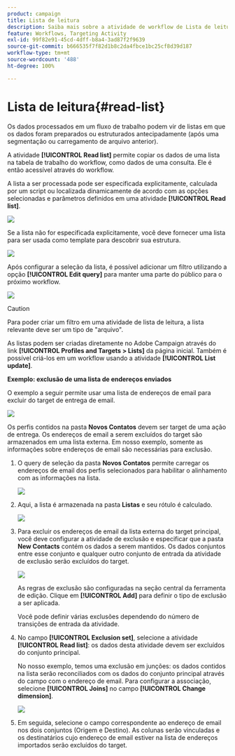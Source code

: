 ```yaml
---
product: campaign
title: Lista de leitura
description: Saiba mais sobre a atividade de workflow de Lista de leitura
feature: Workflows, Targeting Activity
exl-id: 99f82e91-45cd-4dff-b8a4-3ad87f2f9639
source-git-commit: b666535f7f82d1b8c2da4fbce1bc25cf8d39d187
workflow-type: tm+mt
source-wordcount: '488'
ht-degree: 100%

---
```


# Lista de leitura{#read-list}



Os dados processados em um fluxo de trabalho podem vir de listas em que os dados foram preparados ou estruturados antecipadamente (após uma segmentação ou carregamento de arquivo anterior).

A atividade **[!UICONTROL Read list]** permite copiar os dados de uma lista na tabela de trabalho do workflow, como dados de uma consulta. Ele é então acessível através do workflow.

A lista a ser processada pode ser especificada explicitamente, calculada por um script ou localizada dinamicamente de acordo com as opções selecionadas e parâmetros definidos em uma atividade **[!UICONTROL Read list]**.

![](assets/list_edit_select_option_01.png)

Se a lista não for especificada explicitamente, você deve fornecer uma lista para ser usada como template para descobrir sua estrutura.

![](assets/s_advuser_list_template_select.png)

Após configurar a seleção da lista, é possível adicionar um filtro utilizando a opção **[!UICONTROL Edit query]** para manter uma parte do público para o próximo workflow.

![](assets/wf_readlist_1.png)

>[!CAUTION]
>
>Para poder criar um filtro em uma atividade de lista de leitura, a lista relevante deve ser um tipo de &quot;arquivo&quot;.

As listas podem ser criadas diretamente no Adobe Campaign através do link **[!UICONTROL Profiles and Targets > Lists]** da página inicial. Também é possível criá-los em um workflow usando a atividade **[!UICONTROL List update]**.

**Exemplo: exclusão de uma lista de endereços enviados**

O exemplo a seguir permite usar uma lista de endereços de email para excluir do target de entrega de email.

![](assets/s_advuser_list_read_sample_1.png)

Os perfis contidos na pasta **Novos Contatos** devem ser target de uma ação de entrega. Os endereços de email a serem excluídos do target são armazenados em uma lista externa. Em nosso exemplo, somente as informações sobre endereços de email são necessárias para exclusão.

1. O query de seleção da pasta **Novos Contatos** permite carregar os endereços de email dos perfis selecionados para habilitar o alinhamento com as informações na lista.

   ![](assets/s_advuser_list_read_sample_0.png)

1. Aqui, a lista é armazenada na pasta **Listas** e seu rótulo é calculado.

   ![](assets/s_advuser_list_read_sample_2.png)

1. Para excluir os endereços de email da lista externa do target principal, você deve configurar a atividade de exclusão e especificar que a pasta **New Contacts** contém os dados a serem mantidos. Os dados conjuntos entre esse conjunto e qualquer outro conjunto de entrada da atividade de exclusão serão excluídos do target.

   ![](assets/s_advuser_list_read_sample_3.png)

   As regras de exclusão são configuradas na seção central da ferramenta de edição. Clique em **[!UICONTROL Add]** para definir o tipo de exclusão a ser aplicada.

   Você pode definir várias exclusões dependendo do número de transições de entrada da atividade.

1. No campo **[!UICONTROL Exclusion set]**, selecione a atividade **[!UICONTROL Read list]**: os dados desta atividade devem ser excluídos do conjunto principal.

   No nosso exemplo, temos uma exclusão em junções: os dados contidos na lista serão reconciliados com os dados do conjunto principal através do campo com o endereço de email. Para configurar a associação, selecione **[!UICONTROL Joins]** no campo **[!UICONTROL Change dimension]**.

   ![](assets/s_advuser_list_read_sample_4.png)

1. Em seguida, selecione o campo correspondente ao endereço de email nos dois conjuntos (Origem e Destino). As colunas serão vinculadas e os destinatários cujo endereço de email estiver na lista de endereços importados serão excluídos do target.
